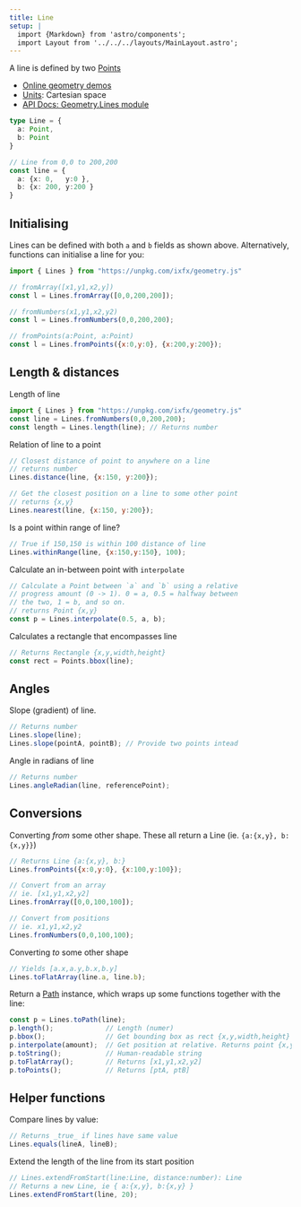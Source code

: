 ```yaml
---
title: Line
setup: |
  import {Markdown} from 'astro/components';
  import Layout from '../../../layouts/MainLayout.astro';
---
```


A line is defined by two [Points](./point)

* [Online geometry demos](https://clinth.github.io/ixfx-demos/geometry/)
* [Units](./units): Cartesian space
* [API Docs: Geometry.Lines module](https://clinth.github.io/ixfx/modules/Geometry.Lines.html)


```typescript
type Line = {
  a: Point,
  b: Point
}

// Line from 0,0 to 200,200
const line = {
  a: {x: 0,   y:0 },
  b: {x: 200, y:200 }
}
```

## Initialising

Lines can be defined with both `a` and `b` fields as shown above. Alternatively, functions can initialise a line for you:

```js
import { Lines } from "https://unpkg.com/ixfx/geometry.js"

// fromArray([x1,y1,x2,y])
const l = Lines.fromArray([0,0,200,200]);

// fromNumbers(x1,y1,x2,y2)
const l = Lines.fromNumbers(0,0,200,200);

// fromPoints(a:Point, a:Point)
const l = Lines.fromPoints({x:0,y:0}, {x:200,y:200});
```

## Length & distances

Length of line

```js
import { Lines } from "https://unpkg.com/ixfx/geometry.js"
const line = Lines.fromNumbers(0,0,200,200);
const length = Lines.length(line); // Returns number
```

Relation of line to a point

```js
// Closest distance of point to anywhere on a line
// returns number
Lines.distance(line, {x:150, y:200});

// Get the closest position on a line to some other point
// returns {x,y}
Lines.nearest(line, {x:150, y:200});
```

Is a point within range of line?

```js
// True if 150,150 is within 100 distance of line
Lines.withinRange(line, {x:150,y:150}, 100);
```

Calculate an in-between point with `interpolate`

```js
// Calculate a Point between `a` and `b` using a relative 
// progress amount (0 -> 1). 0 = a, 0.5 = halfway between
// the two, 1 = b, and so on.
// returns Point {x,y}
const p = Lines.interpolate(0.5, a, b);
```

Calculates a rectangle that encompasses line

```js
// Returns Rectangle {x,y,width,height}
const rect = Points.bbox(line);
```

## Angles

Slope (gradient) of line.

```js
// Returns number
Lines.slope(line);
Lines.slope(pointA, pointB); // Provide two points intead
```

Angle in radians of line

```js
// Returns number
Lines.angleRadian(line, referencePoint);
```

## Conversions

Converting _from_ some other shape. These all return a Line (ie. `{a:{x,y}, b:{x,y}}`)


```js
// Returns Line {a:{x,y}, b:}
Lines.fromPoints({x:0,y:0}, {x:100,y:100});

// Convert from an array
// ie. [x1,y1,x2,y2]
Lines.fromArray([0,0,100,100]);

// Convert from positions
// ie. x1,y1,x2,y2
Lines.fromNumbers(0,0,100,100);
```

Converting _to_ some other shape

```js
// Yields [a.x,a.y,b.x,b.y]
Lines.toFlatArray(line.a, line.b);
```

Return a [Path](path) instance, which wraps up some functions together with the line:

```js
const p = Lines.toPath(line);
p.length();             // Length (numer)
p.bbox();               // Get bounding box as rect {x,y,width,height}
p.interpolate(amount);  // Get position at relative. Returns point {x,y}
p.toString();           // Human-readable string
p.toFlatArray();        // Returns [x1,y1,x2,y2]
p.toPoints();           // Returns [ptA, ptB]
```

## Helper functions

Compare lines by value:

```js
// Returns _true_ if lines have same value
Lines.equals(lineA, lineB);
```

Extend the length of the line from its start position

```js
// Lines.extendFromStart(line:Line, distance:number): Line
// Returns a new Line, ie { a:{x,y}, b:{x,y} }
Lines.extendFromStart(line, 20);
```